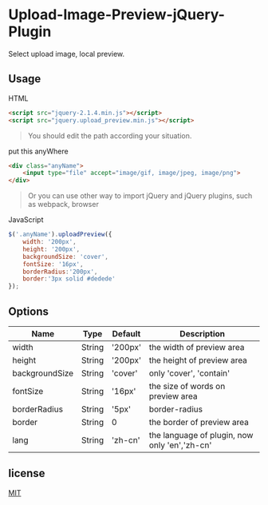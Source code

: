 # Upload-Image-Preview-jQuery-Plugin
Select upload image, local preview.

## Usage
HTML

```html
<script src="jquery-2.1.4.min.js"></script>
<script src="jquery.upload_preview.min.js"></script>
```

> You should edit the path according your situation.

put this anyWhere

```html
<div class="anyName">
    <input type="file" accept="image/gif, image/jpeg, image/png">
</div>
```

> Or you can use other way to import jQuery and jQuery plugins, such as webpack, browser

JavaScript

```js
$('.anyName').uploadPreview({
    width: '200px',
    height: '200px',
    backgroundSize: 'cover',
    fontSize: '16px',
    borderRadius:'200px',
    border:'3px solid #dedede'
});
```

## Options

Name           | Type   | Default | Description
-------------- | ------ | ------- | ---------------------------------
width          | String | '200px' | the width of preview area
height         | String | '200px' | the height of preview area
backgroundSize | String | 'cover' | only 'cover', 'contain'
fontSize       | String | '16px'  | the size of words on preview area
borderRadius   | String | '5px'   | border-radius
border         | String | 0       | the border of preview area
lang           | String | 'zh-cn' | the language of plugin, now only 'en','zh-cn'

<!-- 上传图片本地预览 jQuery 插件 -->

<!-- 文档稍后补充。。。 -->

<!-- I'll finish document later... -->

## license

[MIT](https://github.com/Gaohaoyang/Upload-Preview-Plugin/blob/master/LICENSE)


<!-- 关于编写 jQuery 插件，参考了一些教程 -->
<!-- - [jQuery插件开发精品教程，让你的jQuery提升一个台阶](http://www.cnblogs.com/Wayou/p/jquery_plugin_tutorial.html) -->

